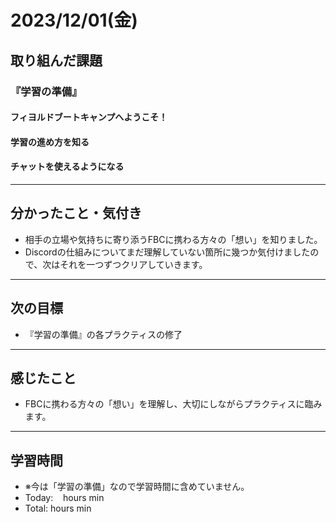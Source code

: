 # 2023/12/01(金) 

## 取り組んだ課題
### 『学習の準備』
#### フィヨルドブートキャンプへようこそ！
#### 学習の進め方を知る
#### チャットを使えるようになる
---

## 分かったこと・気付き
- 相手の立場や気持ちに寄り添うFBCに携わる方々の「想い」を知りました。
- Discordの仕組みについてまだ理解していない箇所に幾つか気付けましたので、次はそれを一つずつクリアしていきます。
---

## 次の目標
- 『学習の準備』の各プラクティスの修了
---

## 感じたこと
- FBCに携わる方々の「想い」を理解し、大切にしながらプラクティスに臨みます。
---

## 学習時間
- ※今は「学習の準備」なので学習時間に含めていません。
- Today:&nbsp;&nbsp;&nbsp;  hours  min
- Total:  hours  min
